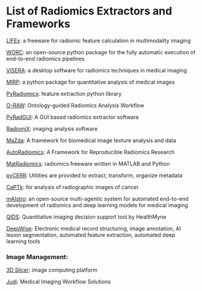# List of Radiomics Extractors and Frameworks

[LIFEx](https://www.lifexsoft.org): a freeware for radiomic feature calculation in multimodality imaging

[WORC](https://worc.readthedocs.io/en/latest/): an open-source python package for the fully automatic execution of end-to-end radiomics pipelines

[ViSERA](https://visera.ca/): a desktop software for radiomics techniques in medical imaging

[MIRP](https://github.com/oncoray/mirp): a python package for quantitative analysis of medical images

[PyRadiomics](https://radiomics.github.io/index.html): feature extraction python library

[O-RAW](https://github.com/zhenweishi/O-RAW): Ontology-guided Radiomics Analysis Workflow 

[PyRadGUI](https://github.com/Bionic-TMH/PyRadGUI): A GUI based radiomics extractor software

[RadiomiX](https://radiomics.bio/radiomix-toolbox/): imaging analysis software

[MaZda](https://qmazda.p.lodz.pl/index.php?action=mazda): A framework for biomedical image texture analysis and data

[AutoRadiomics](https://github.com/pwoznicki/AutoRadiomics): A Framework for Reproducible Radiomics Research

[MatRadiomics](https://pasinigiovanni.com/blog/matradiomics/2022-12-28-matRadiomics-a-Novel-radiomics-freeware/): radiomics freeware written in MATLAB and Python

[pyCERR](https://github.com/cerr/pyCERR):  Utilities are provided to extract, transform, organize metadata

[CaPTk](https://github.com/CBICA/CaPTk):  for analysis of radiographic images of cancer

[mAIstro](https://github.com/eltzanis/maistro): an open-source multi-agentic system for automated end-to-end development of radiomics and deep learning models for medical imaging

[QIDS](https://www.itnonline.com/content/healthmyne-qids-platform-adds-cancer-screening-module): Quantitative imaging decision support tool by HealthMyne

[DeepWise](https://www.deepwise.com/product-research): Electronic medical record structuring, image annotation, AI lesion segmentation, automated feature extraction, automated deep learning tools



### Image Management:

[3D Slicer](https://www.slicer.org): image computing platform

[Judi](https://www.judi.io/solutions/imaging): Medical Imaging Workflow Solutions


